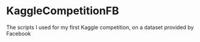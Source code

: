 # KaggleCompetitionFB
The scripts I used for my first Kaggle competition, on a dataset provided by Facebook
